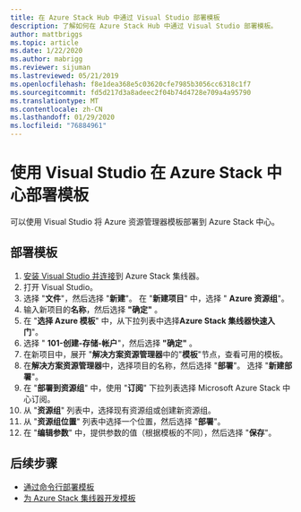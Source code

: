 ```yaml
---
title: 在 Azure Stack Hub 中通过 Visual Studio 部署模板
description: 了解如何在 Azure Stack Hub 中通过 Visual Studio 部署模板。
author: mattbriggs
ms.topic: article
ms.date: 1/22/2020
ms.author: mabrigg
ms.reviewer: sijuman
ms.lastreviewed: 05/21/2019
ms.openlocfilehash: f8e1dea368e5c03620cfe7985b3056cc6318c1f7
ms.sourcegitcommit: fd5d217d3a8adeec2f04b74d4728e709a4a95790
ms.translationtype: MT
ms.contentlocale: zh-CN
ms.lasthandoff: 01/29/2020
ms.locfileid: "76884961"
---
```

# <a name="deploy-templates-in-azure-stack-hub-using-visual-studio"></a>使用 Visual Studio 在 Azure Stack 中心部署模板

可以使用 Visual Studio 将 Azure 资源管理器模板部署到 Azure Stack 中心。

## <a name="to-deploy-a-template"></a>部署模板

1. [安装 Visual Studio 并连接](azure-stack-install-visual-studio.md)到 Azure Stack 集线器。
2. 打开 Visual Studio。
3. 选择 "**文件**"，然后选择 "**新建**"。 在 "**新建项目**" 中，选择 " **Azure 资源组**"。
4. 输入新项目的**名称**，然后选择 **"确定"** 。
5. 在 "**选择 Azure 模板**" 中，从下拉列表中选择**Azure Stack 集线器快速入门**"。
6. 选择 " **101-创建-存储-帐户**"，然后选择 **"确定"** 。
7. 在新项目中，展开 "**解决方案资源管理器**中的"**模板**"节点，查看可用的模板。
8. 在**解决方案资源管理器**中，选择项目的名称，然后选择 "**部署**"。 选择 "**新建部署**"。
9. 在 "**部署到资源组**" 中，使用 "**订阅**" 下拉列表选择 Microsoft Azure Stack 中心订阅。
10. 从 "**资源组**" 列表中，选择现有资源组或创建新资源组。
11. 从 "**资源组位置**" 列表中选择一个位置，然后选择 "**部署**"。
12. 在 "**编辑参数**" 中，提供参数的值（根据模板的不同），然后选择 "**保存**"。

## <a name="next-steps"></a>后续步骤

* [通过命令行部署模板](azure-stack-deploy-template-command-line.md)
* [为 Azure Stack 集线器开发模板](azure-stack-develop-templates.md)

